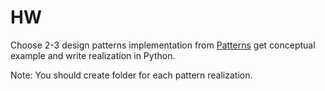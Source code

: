# HW
Choose 2-3 design patterns implementation from [Patterns](https://refactoring.guru/design-patterns/catalog)
get conceptual example and write realization in Python.

Note:
You should create folder for each pattern realization.
